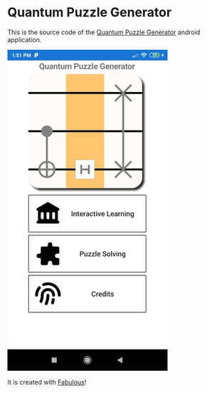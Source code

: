 # Quantum Puzzle Generator

This is the source code of the
[Quantum Puzzle Generator](https://play.google.com/store/apps/details?id=com.github.mrdimosthenis.quantumpuzzlegenerator)
android application.

![](readme_images/screenshot.jpg)

It is created with [Fabulous](https://fsprojects.github.io/Fabulous/)!